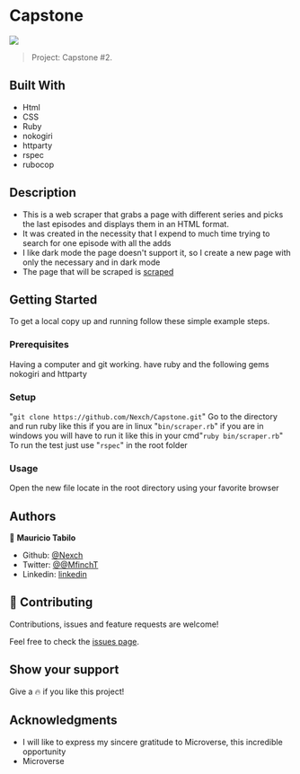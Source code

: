 # Capstone

![](https://img.shields.io/badge/Microverse-blueviolet)

> Project: Capstone #2.


## Built With

- Html
- CSS
- Ruby
- nokogiri
- httparty
- rspec
- rubocop

## Description

- This is a web scraper that grabs a page with different series and picks the last episodes and displays them in an HTML format.
- It was created in the necessity that I expend to much time trying to search for one episode with all the adds
- I like dark mode the page doesn't support it, so I create a new page with only the necessary and in dark mode
- The page that will be scraped is [scraped](https://www3.animeflv.net/)

## Getting Started

To get a local copy up and running follow these simple example steps.

### Prerequisites
Having a computer and git working.
have ruby and the following gems nokogiri and httparty
### Setup
"``` git clone https://github.com/Nexch/Capstone.git ```"
Go to the directory and run ruby like this if you are in linux "``bin/scraper.rb``"
if you are in windows you will have to run it like this in your cmd"``ruby bin/scraper.rb``"
To run the test just use "``rspec``" in the root folder
### Usage
Open the new file locate in the root directory using your favorite browser
## Authors
👤 **Mauricio Tabilo**

- Github: [@Nexch](https://github.com/Nexch)
- Twitter: [@@MfinchT](https://twitter.com/MfinchT)
- Linkedin: [linkedin](https://www.linkedin.com/in/Nexch)

## 🤝 Contributing

Contributions, issues and feature requests are welcome!

Feel free to check the [issues page](issues/).

## Show your support

Give a :fire: if you like this project!

## Acknowledgments

- I will like to express my sincere gratitude to Microverse, this incredible opportunity
- Microverse
